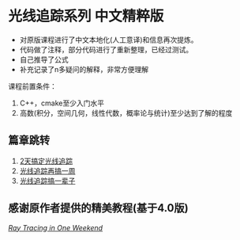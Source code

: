 # 光线追踪系列 中文精粹版

- 对原版课程进行了中文本地化(人工意译)和信息再次提炼。
- 代码做了注释，部分代码进行了重新整理，已经过测试。
- 自己推导了公式
- 补充记录了n多疑问的解释，非常方便理解

课程前置条件：
1. C++，cmake至少入门水平
2. 高数(积分，空间几何，线性代数，概率论与统计)至少达到了解的程度

## 篇章跳转
1. [2天搞定光线追踪](./RayTracingInOneWeekend/summary.md)
2. [光线追踪再搞一周](./RayTracingTheNextWeek/summary.md)
3. [光线追踪搞一辈子](./RayTracingTheRestOfYourLife/summary.md)


## 感谢原作者提供的精美教程(基于4.0版)
[_Ray Tracing in One Weekend_](https://raytracing.github.io/books/RayTracingInOneWeekend.html)